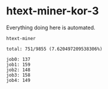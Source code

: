 # htext-miner-kor-3

Everything doing here is automated.

```
htext-miner

total: 751/9855 (7.620497209538306%)

job0: 137
job1: 159
job2: 148
job3: 158
job4: 149
```